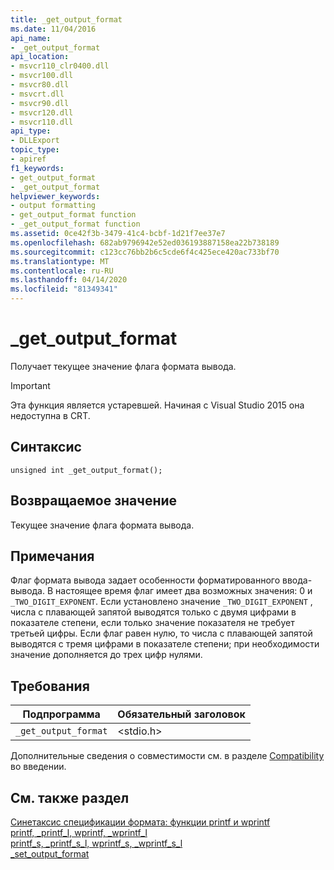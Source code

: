 ```yaml
---
title: _get_output_format
ms.date: 11/04/2016
api_name:
- _get_output_format
api_location:
- msvcr110_clr0400.dll
- msvcr100.dll
- msvcr80.dll
- msvcrt.dll
- msvcr90.dll
- msvcr120.dll
- msvcr110.dll
api_type:
- DLLExport
topic_type:
- apiref
f1_keywords:
- get_output_format
- _get_output_format
helpviewer_keywords:
- output formatting
- get_output_format function
- _get_output_format function
ms.assetid: 0ce42f3b-3479-41c4-bcbf-1d21f7ee37e7
ms.openlocfilehash: 682ab9796942e52ed036193887158ea22b738189
ms.sourcegitcommit: c123cc76bb2b6c5cde6f4c425ece420ac733bf70
ms.translationtype: MT
ms.contentlocale: ru-RU
ms.lasthandoff: 04/14/2020
ms.locfileid: "81349341"
---
```

# <a name="_get_output_format"></a>_get_output_format

Получает текущее значение флага формата вывода.

> [!IMPORTANT]
> Эта функция является устаревшей. Начиная с Visual Studio 2015 она недоступна в CRT.

## <a name="syntax"></a>Синтаксис

```
unsigned int _get_output_format();
```

## <a name="return-value"></a>Возвращаемое значение

Текущее значение флага формата вывода.

## <a name="remarks"></a>Примечания

Флаг формата вывода задает особенности форматированного ввода-вывода. В настоящее время флаг имеет два возможных значения: 0 и `_TWO_DIGIT_EXPONENT`. Если установлено значение `_TWO_DIGIT_EXPONENT` , числа с плавающей запятой выводятся только с двумя цифрами в показателе степени, если только значение показателя не требует третьей цифры. Если флаг равен нулю, то числа с плавающей запятой выводятся с тремя цифрами в показателе степени; при необходимости значение дополняется до трех цифр нулями.

## <a name="requirements"></a>Требования

|Подпрограмма|Обязательный заголовок|
|-------------|---------------------|
|`_get_output_format`|\<stdio.h>|

Дополнительные сведения о совместимости см. в разделе [Compatibility](../c-runtime-library/compatibility.md) во введении.

## <a name="see-also"></a>См. также раздел

[Синетаксис спецификации формата: функции printf и wprintf](../c-runtime-library/format-specification-syntax-printf-and-wprintf-functions.md)<br/>
[printf, _printf_l, wprintf, _wprintf_l](../c-runtime-library/reference/printf-printf-l-wprintf-wprintf-l.md)<br/>
[printf_s, _printf_s_l, wprintf_s, _wprintf_s_l](../c-runtime-library/reference/printf-s-printf-s-l-wprintf-s-wprintf-s-l.md)<br/>
[_set_output_format](../c-runtime-library/set-output-format.md)
